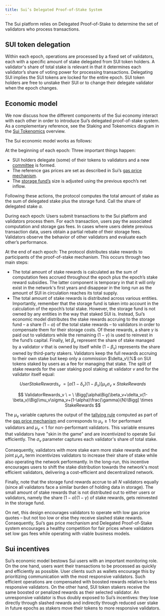 ```yaml
---
title: Sui’s Delegated Proof-of-Stake System
---
```


The Sui platform relies on Delegated Proof-of-Stake to determine the set of validators who process transactions. 

## SUI token delegation

Within each epoch, operations are processed by a fixed set of validators, each with a specific amount of stake delegated from SUI token holders. A validator's share of total stake is relevant in that it determines each validator’s share of voting power for processing transactions. Delegating SUI implies the SUI tokens are locked for the entire epoch. SUI token holders are free to unstake their SUI or to change their delegate validator when the epoch changes.

## Economic model

We now discuss how the different components of the Sui economy interact with each other in order to introduce Sui’s delegated proof-of-stake system. As a complementary reference, see the Staking and Tokenomics diagram in the [Sui Tokenomics](../tokenomics/index.md) overview.

The Sui economic model works as follows:

At the beginning of each epoch: Three important things happen:
 * SUI holders delegate (some) of their tokens to validators and a new [committee](../architecture/validators#committees) is formed. 
 * The reference gas prices are set as described in Sui’s [gas price mechanism](gas-pricing.md).
 * The [storage fund’s](storage-fund.md) size is adjusted using the previous epoch’s net inflow.
  
Following these actions, the protocol computes the total amount of stake as the sum of delegated stake plus the storage fund. Call the share of delegated stake $\alpha$.

During each epoch: Users submit transactions to the Sui platform and validators process them. For each transaction, users pay the associated computation and storage gas fees. In cases where users delete previous transaction data, users obtain a partial rebate of their storage fees. Validators observe the behavior of other validators and evaluate each other’s performance.

At the end of each epoch: The protocol distributes stake rewards to participants of the proof-of-stake mechanism. This occurs through two main steps:
 *  The total amount of stake rewards is calculated as the sum of computation fees accrued throughout the epoch plus the epoch’s stake reward subsidies. The latter component is temporary in that it will only exist in the network's first years and disappear in the long run as the amount of SUI in circulation reaches its total supply.
 *  The total amount of stake rewards is distributed across various entities. Importantly, remember that the storage fund is taken into account in the calculation of the epoch’s total stake. However, the storage fund is not owned by any entities in the way that staked SUI is. Instead, Sui’s economic model distributes the stake rewards accruing to the storage fund  – a share $(1-\alpha)$ of the total stake rewards – to validators in order to compensate them for their storage costs. Of these rewards, a share $\gamma$ is paid out to validators while the remaining $(1-\gamma)$ is used to reinvest in the fund’s capital. Finally, let $\beta_v$ represent the share of stake managed by a validator $v$ that is owned by itself while $(1-\beta_v)$ represents the share owned by third-party stakers. Validators keep the full rewards accruing to their own stake but keep only a commission $\delta_v\\%$ on SUI tokens staked by users as a fee for managing that stake. The split of stake rewards for the user staking pool staking at validator $v$ and for the validator itself equal: 

$$ UserStakeRewards_v \ = \Big[ \alpha(1-\delta_v)(1-\beta_v)\Big]\mu_v\sigma_v \times StakeRewards $$

$$ ValidatorRewards_v \ = \ \Bigg[\alpha\Big(\beta_v+\delta_v(1-\beta_v)\Big)\mu_v\sigma_v+(1-\alpha)\frac{\gamma}{N}\Bigg] \times StakeRewards $$

The $\mu_v$ variable captures the output of the [tallying rule](gas-pricing.md#tallying-rule) computed as part of the [gas price mechanism](gas-pricing.md) and corresponds to $\mu_v\geq1$ for performant validators and $\mu_v<1$ for non-performant validators. This variable ensures that validators have "skin in the game" and are incentivized to operate Sui efficiently. The $\sigma_v$ parameter captures each validator's share of total stake. 

Consequently, validators with more stake earn more stake rewards and the joint $\mu_v\sigma_v$ term incentivizes validators to increase their share of stake while also operating the network performantly. In the long-run, this incentive encourages users to shift the stake distribution towards the network's most efficient validators, delivering a cost-efficient and decentralized network.

Finally, note that the storage fund rewards accrue to all $N$ validators equally (since all validators face a similar burden of holding data in storage). The small amount of stake rewards that is not distributed out to either users or validators, namely the share $(1-\alpha)(1-\gamma)$ of stake rewards, gets reinvested in the storage fund.

On net, this design encourages validators to operate with low gas price quotes – but not too low or else they receive slashed stake rewards. Consequently, Sui’s gas price mechanism and Delegated Proof-of-Stake system encourages a healthy competition for fair prices where validators set low gas fees while operating with viable business models.

## Sui incentives

Sui’s economic model bestows Sui users with an important monitoring role. On the one hand, users want their transactions to be processed as quickly and efficiently as possible. User clients such as wallets encourage this by prioritizing communication with the most responsive validators. Such efficient operations are compensated with boosted rewards relative to less responsive validators. On the other hand, SUI token stakers receive the same boosted or penalized rewards as their selected validator. An unresponsive validator is thus doubly exposed to Sui’s incentives: they lose directly through slashed rewards and indirectly through reduced user stake in future epochs as stakers move their tokens to more responsive validators.
